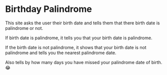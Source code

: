 # Birthday Palindrome
This site asks the user their birth date and tells them that there birth date is palindrome or not.

If birth date is palindrome, it tells you that your birth date is palindrome.

If the birth date is not palindrome, it shows that your birth date is not palindrome and tells you the nearest palindrome date.

Also tells by how many days you have missed your palindrome date of birth.😂